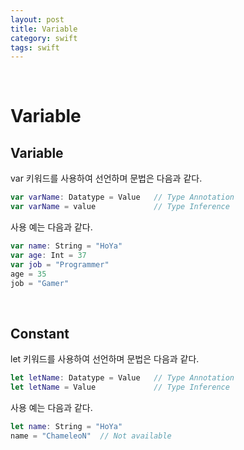 ```yaml
---
layout: post
title: Variable
category: swift
tags: swift
---
```


&nbsp;

# Variable

## Variable

var 키워드를 사용하여 선언하며 문법은 다음과 같다.

```swift
var varName: Datatype = Value	// Type Annotation
var varName = value				// Type Inference
```

사용 예는 다음과 같다.

```swift
var name: String = "HoYa"
var age: Int = 37
var job = "Programmer"
age = 35
job = "Gamer"
```

&nbsp;

## Constant

let 키워드를 사용하여 선언하며 문법은 다음과 같다.

```swift
let letName: Datatype = Value	// Type Annotation
let letName = Value				// Type Inference
```

사용 예는 다음과 같다.

```swift
let name: String = "HoYa"
name = "ChameleoN"	// Not available
```

